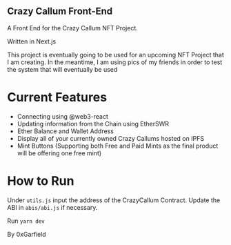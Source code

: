 ## Crazy Callum Front-End

A Front End for the Crazy Callum NFT Project.

Written in Next.js

This project is eventually going to be used for an upcoming NFT Project that I am creating. In the meantime, I am using pics of my friends in order to test the system that will eventually be used

# Current Features

 - Connecting using @web3-react
 - Updating information from the Chain using EtherSWR
 - Ether Balance and Wallet Address
 - Display all of your currently owned Crazy Callums hosted on IPFS
 - Mint Buttons (Supporting both Free and Paid Mints as the final product will be offering one free mint)

# How to Run

Under `utils.js` input the address of the CrazyCallum Contract. Update the ABI in `abis/abi.js` if necessary.

Run `yarn dev`

By 0xGarfield